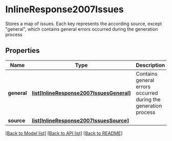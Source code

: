 # InlineResponse2007Issues

Stores a map of issues. Each key represents the according source, except \"general\", which contains general errors occurred during the generation process
## Properties
Name | Type | Description | Notes
------------ | ------------- | ------------- | -------------
**general** | [**list[InlineResponse2007IssuesGeneral]**](InlineResponse2007IssuesGeneral.md) | Contains general errors occurred during the generation process | [optional] 
**source** | [**list[InlineResponse2007IssuesSource]**](InlineResponse2007IssuesSource.md) |  | [optional] 

[[Back to Model list]](../README.md#documentation-for-models) [[Back to API list]](../README.md#documentation-for-api-endpoints) [[Back to README]](../README.md)



